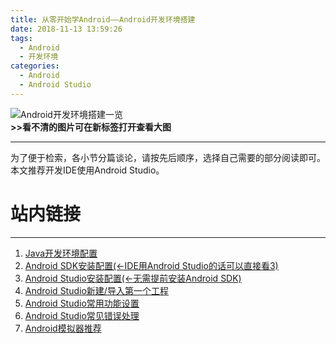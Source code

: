 ```yaml
---
title: 从零开始学Android——Android开发环境搭建
date: 2018-11-13 13:59:26
tags:
  - Android
  - 开发环境
categories: 
  - Android
  - Android Studio
---
```


![Android开发环境搭建一览](1.png "Android开发环境搭建一览")  
**>>看不清的图片可在新标签打开查看大图**  

---
为了便于检索，各小节分篇谈论，请按先后顺序，选择自己需要的部分阅读即可。  
本文推荐开发IDE使用Android Studio。  
<!-- more -->
# 站内链接
---
1. [Java开发环境配置](https://blog.qsong.fun/2018/11/13/Java%E5%BC%80%E5%8F%91%E7%8E%AF%E5%A2%83%E9%85%8D%E7%BD%AE/)
2. [Android SDK安装配置(<-IDE用Android Studio的话可以直接看3)](https://blog.qsong.fun/2018/11/14/Android-SDK%E5%AE%89%E8%A3%85%E9%85%8D%E7%BD%AE/)
3. [Android Studio安装配置(<-无需提前安装Android SDK)](https://blog.qsong.fun/2018/11/13/Android-Studio%E5%AE%89%E8%A3%85%E9%85%8D%E7%BD%AE/)
4. [Android Studio新建/导入第一个工程](https://blog.qsong.fun/2018/11/14/Android-Studio%E6%96%B0%E5%BB%BA-%E5%AF%BC%E5%85%A5%E7%AC%AC%E4%B8%80%E4%B8%AA%E5%B7%A5%E7%A8%8B/)
5. [Android Studio常用功能设置](https://blog.qsong.fun/2018/11/15/Android-Studio%E5%B8%B8%E7%94%A8%E5%8A%9F%E8%83%BD%E8%AE%BE%E7%BD%AE/)
6. [Android Studio常见错误处理](https://blog.qsong.fun/2018/11/15/Android-Studio%E5%B8%B8%E8%A7%81%E9%94%99%E8%AF%AF%E5%A4%84%E7%90%86/)
7. [Android模拟器推荐](https://blog.qsong.fun/2018/11/15/Android%E6%A8%A1%E6%8B%9F%E5%99%A8%E6%8E%A8%E8%8D%90/)